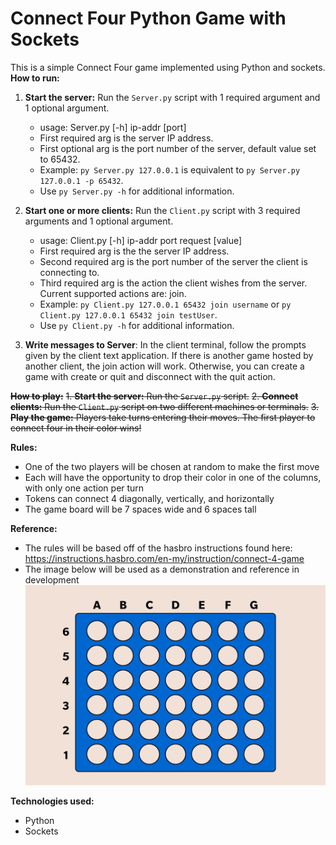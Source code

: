 # Connect Four Python Game with Sockets

This is a simple Connect Four game implemented using Python and sockets.
**How to run:**
1. **Start the server:** Run the `Server.py` script with 1 required argument and 1 optional argument.
   - usage: Server.py [-h\] ip-addr [port\]
   - First required arg is the server IP address.
   - First optional arg is the port number of the server, default value set to 65432.
   - Example: `py Server.py 127.0.0.1` is equivalent to `py Server.py 127.0.0.1 -p 65432`.
   - Use `py Server.py -h` for additional information.
     
3. **Start one or more clients:** Run the `Client.py` script with 3 required arguments and 1 optional argument.
   - usage: Client.py [-h\] ip-addr port request [value\]
   - First required arg is the the server IP address.
   - Second required arg is the port number of the server the client is connecting to.
   - Third required arg is the action the client wishes from the server. Current supported actions are: join.
   - Example: `py Client.py 127.0.0.1 65432 join username` or `py Client.py 127.0.0.1 65432 join testUser`.
   - Use `py Client.py -h` for additional information.
     
4. **Write messages to Server**: In the client terminal, follow the prompts given by the client text application. If there is another game hosted by another client, the join action will work. Otherwise, you can create a game with create or quit and disconnect with the quit action.

~~**How to play:**~~
~~1. **Start the server:** Run the `Server.py` script.~~
~~2. **Connect clients:** Run the `Client.py` script on two different machines or terminals.~~
~~3. **Play the game:** Players take turns entering their moves. The first player to connect four in their color wins!~~

**Rules:** 
* One of the two players will be chosen at random to make the first move
* Each will have the opportunity to drop their color in one of the columns, with only one action per turn
* Tokens can connect 4 diagonally, vertically, and horizontally
* The game board will be 7 spaces wide and 6 spaces tall

**Reference:**
* The rules will be based off of the hasbro instructions found here: https://instructions.hasbro.com/en-my/instruction/connect-4-game
* The image below will be used as a demonstration and reference in development
![reference image](images/connect-4-board-reference.jpg)

**Technologies used:**
* Python
* Sockets
